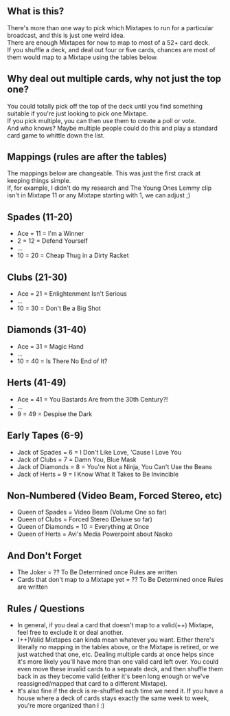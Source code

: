 What is this?
--------
There's more than one way to pick which Mixtapes to run for a particular broadcast, and this is just one weird idea.  
There are enough Mixtapes for now to map to most of a 52+ card deck.  
If you shuffle a deck, and deal out four or five cards, chances are most of them would map to a Mixtape using the tables below.  

Why deal out multiple cards, why not just the top one?
--------
You could totally pick off the top of the deck until you find something suitable if you're just looking to pick one Mixtape.  
If you pick multiple, you can then use them to create a poll or vote.  
And who knows?  Maybe multiple people could do this and play a standard card game to whittle down the list.

Mappings (rules are after the tables)
--------
The mappings below are changeable.  This was just the first crack at keeping things simple.  
If, for example, I didn't do my research and The Young Ones Lemmy clip isn't in Mixtape 11 or any Mixtape starting with 1, we can adjust ;)

Spades (11-20)
--------
* Ace = 11 = I'm a Winner
* 2 = 12 = Defend Yourself
* ...
* 10 = 20 = Cheap Thug in a Dirty Racket

Clubs (21-30)
--------
* Ace = 21 = Enlightenment Isn't Serious
* ...
* 10 = 30 = Don't Be a Big Shot

Diamonds (31-40)
--------
* Ace = 31 = Magic Hand
* ...
* 10 = 40 = Is There No End of It?

Herts (41-49)
--------
* Ace = 41 = You Bastards Are from the 30th Century?!
* ...
* 9 = 49 = Despise the Dark

Early Tapes (6-9)
--------
* Jack of Spades = 6 = I Don't Like Love, 'Cause I Love You
* Jack of Clubs = 7 = Damn You, Blue Mask
* Jack of Diamonds = 8 = You're Not a Ninja, You Can't Use the Beans
* Jack of Herts = 9 = I Know What It Takes to Be Invincible

Non-Numbered (Video Beam, Forced Stereo, etc)
--------
* Queen of Spades = Video Beam (Volume One so far)
* Queen of Clubs = Forced Stereo (Deluxe so far)
* Queen of Diamonds = 10 = Everything at Once
* Queen of Herts = Avi's Media Powerpoint about Naoko

And Don't Forget
--------
* The Joker = ?? To Be Determined once Rules are written
* Cards that don't map to a Mixtape yet = ?? To Be Determined once Rules are written

Rules / Questions
--------
* In general, if you deal a card that doesn't map to a valid(++) Mixtape, feel free to exclude it or deal another.
* (++)Valid Mixtapes can kinda mean whatever you want.  Either there's literally no mapping in the tables above, or the Mixtape is retired, or we just watched that one, etc.  Dealing multiple cards at once helps since it's more likely you'll have more than one valid card left over.  You could even move these invalid cards to a separate deck, and then shuffle them back in as they become valid (either it's been long enough or we've reassigned/mapped that card to a different Mixtape).
* It's also fine if the deck is re-shuffled each time we need it.  If you have a house where a deck of cards stays exactly the same week to week, you're more organized than I :)
